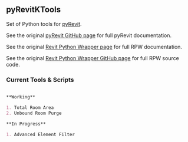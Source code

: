 ## pyRevitKTools

Set of Python tools for [pyRevit](http://eirannejad.github.io/pyRevit/).

See the original [pyRevit GitHub page](http://eirannejad.github.io/pyRevit/) for full pyRevit documentation.

See the original [Revit Python Wrapper page](http://revitpythonwrapper.readthedocs.io/en/latest/) for full RPW documentation.

See the original [Revit Python Wrapper GitHub page](https://github.com/gtalarico/revitpythonwrapper) for full RPW source code.

### Current Tools & Scripts

```markdown

**Working**

1. Total Room Area
2. Unbound Room Purge

**In Progress**

1. Advanced Element Filter
```
